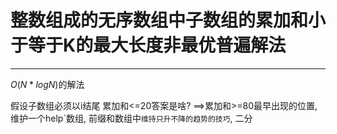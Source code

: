 # 整数组成的无序数组中子数组的累加和小于等于K的最大长度非最优普遍解法

---


$O(N*logN)$的解法


假设子数组必须以i结尾 累加和<=20答案是啥?
==>累加和>=80最早出现的位置, 维护一个help\`数组,  前缀和数组中`维持只升不降的趋势的技巧`, 二分